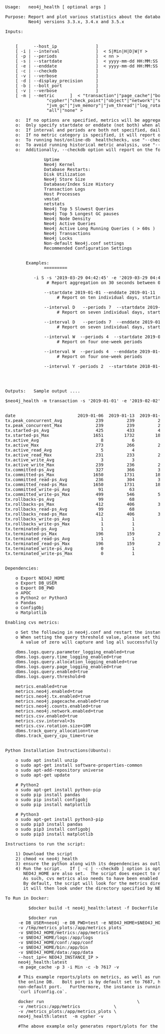 <pre>

Usage:   neo4j_health [ optional args ]

Purpose: Report and plot various statistics about the database/cluster as well as its current state for 
         Neo4j versions 3.3.x, 3.4.x and 3.5.x 

Inputs:
<Min|H|D|W|Y>

	[      --host_ip               ]
	[ -i | --interval              ]  < S|Min|H|D|W|Y >
	[ -p | --periods               ]  < nn >
	[ -s | --startdate             ]  < yyyy-mm-dd HH:MM:SS >
	[ -e | --enddate               ]  < yyyy-mm-dd HH:MM:SS >
	[ -c | --checkdb               ]  
	[ -v | --verbose               ]
	[ -d | --display_precision     ]
	[ -b | --bolt_port             ]
	[ -v | --verbose               ]
	[ -m | --metric      ]  < "transaction"|"page_cache"|"bolt"|"causal_clustering"|
				"cypher"|"check_point"|"object"|"network"|"server"|
				"jvm_gc"|"jvm_memory"|"jvm_thread"|"log_rotation"|
				"all"|"none" >

	o:  If no options are specified, metrics will be aggregated hourly over the last 24 hours of available data
	o:  Only specify startdate or enddate (not both) when also specifying interval and periods argumments
	o:  If interval and periods are both not specified, daily aggregation will be performed by default
	o:  If no metric category is specified, it will report on "ALL" metrics
	o:  To running host/online-db  healthchecks, use "--checkdb=True" or "-c"
	o:  To avoid running historical metric analysis, use "--metric none"
	o:  Additionally, --checkdb option will report on the following:

               Uptime
               Neo4j Kernel
               Database Restarts:
               Disk Utilization
               Neo4j Store Size
               Database/Index Size History
               Transaction Logs
               Host Processes
               vmstat
               netstats
               Neo4j Top 5 Slowest Queries
               Neo4j Top 5 Longest GC pauses
               Neo4j Node Density
               Neo4j Active Queries
               Neo4j Active Long Running Queries ( > 60s )
               Neo4j Transactions
               Neo4j Locks
               Non-default Neo4j.conf settings
               Recommended Configuration Settings


        Examples:
               =========
	       
	       -i S -s '2019-03-29 04:42:45' -e '2019-03-29 04:43:15' -d
	            # Report aggregation on 30 seconds between 04:42:14 and 04:43:15 hours 
		    
               --startdate 2019-01-01 --enddate 2019-01-11  --metric transaction
                    # Report on ten individual days, starting on 2019-01-01

               --interval D   --periods 7  --startdate 2019-01-01  --metric all
                    # Report on seven individual days, starting on 2019-01-01

               --interval D   --periods 7  --enddate 2019-01-01 --metric cypher
                    # Report on seven individual days, starting on 2008-01-01

               --interval W  --periods 4  --startdate 2019-01-01
                    # Report on four one-week periods

               --interval W  --periods 4  --enddate 2019-01-01
                    # Report on four one-week periods

               --interval Y -periods 2  --startdate 2018-01-01
	    
	       
	       

Outputs:   Sample output ....

$neo4j_health -m transaction -s '2019-01-01' -e '2019-02-02' -i W


date                        2019-01-06  2019-01-13  2019-01-20  2019-01-27  2019-02-03
tx.peak_concurrent_Avg             239         239         239         239         239
tx.peak_concurrent_Max             239         239         239         239         239
tx.started-ps_Avg                  425         433         448         444         446
tx.started-ps_Max                 1651        1732        1802        1447        1376
tx.active_Avg                        8           6           7           7           8
tx.active_Max                      273         266         272         261         226
tx.active_read_Avg                   5           4           4           5           5
tx.active_read_Max                 231         233         216         220         203
tx.active_write_Avg                  3           3           3           3           4
tx.active_write_Max                239         236         245         237         226
tx.committed-ps_Avg                327         366         396         390         379
tx.committed-ps_Max               1650        1731        1800        1449        1374
tx.committed_read-ps_Avg           236         304         347         340         318
tx.committed_read-ps_Max          1650        1731        1800        1449        1374
tx.committed_write-ps_Avg           91          63          49          51          62
tx.committed_write-ps_Max          499         546         520         462         377
tx.rollbacks-ps_Avg                 99          68          53          55          67
tx.rollbacks-ps_Max                412         406         369         357         351
tx.rollbacks_read-ps_Avg            99          68          53          55          67
tx.rollbacks_read-ps_Max           412         406         369         357         351
tx.rollbacks_write-ps_Avg            1           1           1           1           1
tx.rollbacks_write-ps_Max            1           1           1          11           1
tx.terminated-ps_Avg                 1           1           1           1           1
tx.terminated-ps_Max               196         159         216         198         221
tx.terminated_read-ps_Avg            1           1           1           1           1
tx.terminated_read-ps_Max          196         159         216         198         221
tx.terminated_write-ps_Avg           0           1           1           1           1
tx.terminated_write-ps_Max           0           1           1           1           1


Dependencies:

	o Export NEO4J_HOME
	o Export DB_USER
	o Export DB_PWD
	o APOC
	o Python2 or Python3
	o Pandas     
	o ConfigObj  
	o Matplotlib 
	
Enabling cvs metrics:

	o Set the following in neo4j.conf and restart the instance.
	o When setting the query threshold value, please set this appropriately to what makes sense for your environment.   
	  A value of zero will capture and log all successfully completed queries in the query.log file.
	
	dbms.logs.query.parameter_logging_enabled=true
	dbms.logs.query.time_logging_enabled=true
	dbms.logs.query.allocation_logging_enabled=true
	dbms.logs.query.page_logging_enabled=true
	dbms.logs.query.enabled=true
	dbms.logs.query.threshold=0
	
	metrics.enabled=true
	metrics.neo4j.enabled=true
	metrics.neo4j.tx.enabled=true
	metrics.neo4j.pagecache.enabled=true
	metrics.neo4j.counts.enabled=true
	metrics.neo4j.network.enabled=true
	metrics.csv.enabled=true
	metrics.csv.interval=3s
	metrics.csv.rotation.size=10M
	dbms.track_query_allocation=true
	dbms.track_query_cpu_time=true


Python Installation Instructions(Ubuntu):

	o sudo apt install unzip
	o sudo apt-get install software-properties-common
	o sudo apt-add-repository universe
	o sudo apt-get update

	# Python2
	o sudo apt-get install python-pip
	o sudo pip install pandas
	o sudo pip install configobj
	o sudo pip install matplotlib

	# Python3
	o sudo apt-get install python3-pip
	o sudo pip3 install pandas
	o sudo pip3 install configobj
	o sudo pip3 install matplotlib

Instructions to run the script:

	1) Download the script
	2) chmod +x neo4j_health
	3) ensure the python along with its dependencies as outline above are installed
	4) Run the script.   If [ -c | --checkdb ] option is optionally used, then ensure DB_USER, DB_PASSWD as well as
	   NEO4J_HOME are also set.  The script does expect to run an analysis of stats in the metrics directory. 
	   As such, cvs metrics also needs to have been enabled and contain some data for proper analysis.  
	   By default, the script will look for the metrics directory in the current working directory, and if not found, 
	   it will then look under the directory specified by NEO4j_HOME.
	   
To Run in Docker:

         $docker build -t neo4j_health:latest -f Dockerfile .
	 
         $docker run                                                   \
	 -e DB_USER=neo4j -e DB_PWD=test -e NEO4J_HOME=$NEO4J_HOME     \
	 -v /tmp/metrics_plots:/app/metrics_plots                      \
	 -v $NEO4J_HOME/metrics:/app/metrics                           \
	 -v $NEO4J_HOME/logs:/app/logs                                 \
	 -v $NEO4J_HOME/conf:/app/conf                                 \
	 -v $NEO4J_HOME/bin:/app/bin                                   \
	 -v $NEO4J_HOME/data:/app/data                                 \
	 --host_ip=< NEO4J_INSTANCE_IP >                               \
	 neo4j_health:latest                                           \
	 -m page_cache -p 3 -i Min -c -b 7617 -v 
	 
	 # This example reports/plots on metrics, as well as runs a healthcheck against the logs/conf files as well as
	 the online DB.   Bolt port is by default set to 7687, however in this example, our instance is running on a 
	 non-default port.   Furthermore, the instance is running on host_ip address(can be determined by executing: 
	 `curl ifconfig.co`.
	 
	 docker run                                    \
	 -v <DIRPATH>/metrics:/app/metrics             \
	 -v <DIRPATH>/metrics_plots:/app/metrics_plots \
	 neo4j_health:latest  -m cypher -v
	 
	 #The above example only generates report/plots for the provide metrics.
	 


</pre>

